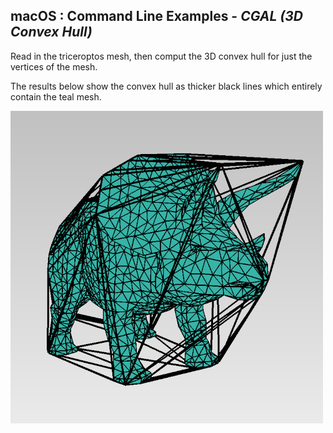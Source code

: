 
## macOS : Command Line Examples - *CGAL (3D Convex Hull)*

Read in the triceroptos mesh, then comput the 3D convex hull for just the vertices of the mesh.

The results below show the convex hull as thicker black lines which entirely contain the teal mesh.

<img src="cgal-convex_hull.jpg" width=500px>
